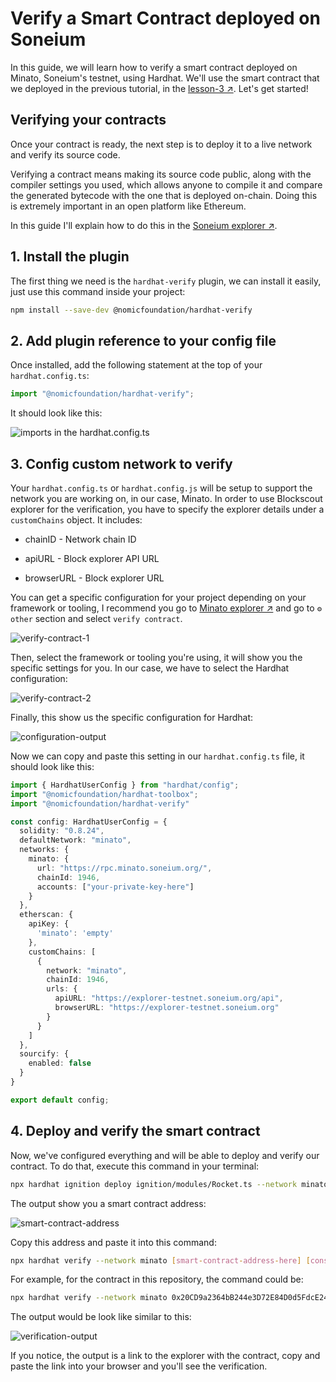 # Verify a Smart Contract deployed on Soneium

In this guide, we will learn how to verify a smart contract deployed on Minato, Soneium's testnet, using Hardhat. We'll use the smart contract that we deployed in the previous tutorial, in the [lesson-3 ↗](../lesson-3/). Let's get started!

## Verifying your contracts

Once your contract is ready, the next step is to deploy it to a live network and verify its source code.

Verifying a contract means making its source code public, along with the compiler settings you used, which allows anyone to compile it and compare the generated bytecode with the one that is deployed on-chain. Doing this is extremely important in an open platform like Ethereum.

In this guide I'll explain how to do this in the [Soneium explorer ↗](https://explorer-testnet.soneium.org/).

## 1. Install the plugin

The first thing we need is the ```hardhat-verify``` plugin, we can install it easily, just use this command inside your project: 

```bash
npm install --save-dev @nomicfoundation/hardhat-verify
```

## 2. Add plugin reference to your config file

Once installed, add the following statement at the top of your ```hardhat.config.ts```:

```typescript
import "@nomicfoundation/hardhat-verify";
```

It should look like this:

![imports in the hardhat.config.ts](./public/imports-hardhat-config.png)

## 3. Config custom network to verify

Your ```hardhat.config.ts``` or ```hardhat.config.js``` will be setup to support the network you are working on, in our case, Minato. In order to use Blockscout explorer for the verification, you have to specify the explorer details under a ```customChains``` object. It includes:

- chainID - Network chain ID

- apiURL - Block explorer API URL

- browserURL - Block explorer URL

You can get a specific configuration for your project depending on your framework or tooling, I recommend you go to [Minato explorer ↗](https://explorer-testnet.soneium.org/) and go to ```⚙️ other``` section and select ```verify contract```.

![verify-contract-1](./public/verify-contract-1.png)

Then, select the framework or tooling you're using, it will show you the specific settings for you. In our case, we have to select the Hardhat configuration:

![verify-contract-2](./public/verify-contract-2.png)

Finally, this show us the specific configuration for Hardhat:

![configuration-output](./public/configuration-output.png)

Now we can copy and paste this setting in our ```hardhat.config.ts``` file, it should look like this:

```typescript
import { HardhatUserConfig } from "hardhat/config";
import "@nomicfoundation/hardhat-toolbox";
import "@nomicfoundation/hardhat-verify"

const config: HardhatUserConfig = {
  solidity: "0.8.24",
  defaultNetwork: "minato",
  networks: {
    minato: {
      url: "https://rpc.minato.soneium.org/",
      chainId: 1946,
      accounts: ["your-private-key-here"]
    }
  },
  etherscan: {
    apiKey: {
      'minato': 'empty'
    },
    customChains: [
      {
        network: "minato",
        chainId: 1946,
        urls: {
          apiURL: "https://explorer-testnet.soneium.org/api",
          browserURL: "https://explorer-testnet.soneium.org"
        }
      }
    ]
  },
  sourcify: {
    enabled: false
  }
}

export default config;
```

## 4. Deploy and verify the smart contract

Now, we've configured everything and will be able to deploy and verify our contract. To do that, execute this command in your terminal:

```bash
npx hardhat ignition deploy ignition/modules/Rocket.ts --network minato
```

The output show you a smart contract address:

![smart-contract-address](../lesson-3/public/deploy-minato.png)

Copy this address and paste it into this command:

```bash
npx hardhat verify --network minato [smart-contract-address-here] [constructor-input-here]
```

For example, for the contract in this repository, the command could be:

```bash
npx hardhat verify --network minato 0x20CD9a2364bB244e3D72E84D0d5FdcE2448A0dD8 "carlos"
```

The output would be look like similar to this:

![verification-output](./public/verification-output.png)

If you notice, the output is a link to the explorer with the contract, copy and paste the link into your browser and you'll see the verification.

